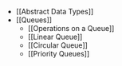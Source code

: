 - [[Abstract Data Types]]
- [[Queues]]
    - [[Operations on a Queue]]
    - [[Linear Queue]]
    - [[Circular Queue]]
    - [[Priority Queues]]